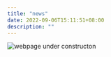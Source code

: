 ```yaml
---
title: "news"
date: 2022-09-06T15:11:51+08:00
description: ""
---
```

![webpage under constructon](/images/Webpage-under-construction.jpeg)